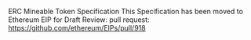 ERC Mineable Token Specification
This Specification has been moved to Ethereum EIP for Draft Review:
pull request:
https://github.com/ethereum/EIPs/pull/918

